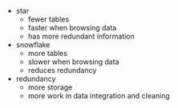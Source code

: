 - star 
	- fewer tables
	- faster when browsing data 
	- has more redundant information 
- snowflake 
	- more tables 
	- slower when browsing data 
	- reduces redundancy 
- redundancy 
	- more storage 
	- more work in data integration and cleaning 
